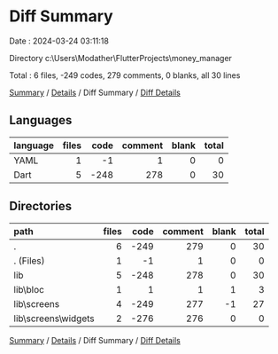 # Diff Summary

Date : 2024-03-24 03:11:18

Directory c:\\Users\\Modather\\FlutterProjects\\money_manager

Total : 6 files,  -249 codes, 279 comments, 0 blanks, all 30 lines

[Summary](results.md) / [Details](details.md) / Diff Summary / [Diff Details](diff-details.md)

## Languages
| language | files | code | comment | blank | total |
| :--- | ---: | ---: | ---: | ---: | ---: |
| YAML | 1 | -1 | 1 | 0 | 0 |
| Dart | 5 | -248 | 278 | 0 | 30 |

## Directories
| path | files | code | comment | blank | total |
| :--- | ---: | ---: | ---: | ---: | ---: |
| . | 6 | -249 | 279 | 0 | 30 |
| . (Files) | 1 | -1 | 1 | 0 | 0 |
| lib | 5 | -248 | 278 | 0 | 30 |
| lib\\bloc | 1 | 1 | 1 | 1 | 3 |
| lib\\screens | 4 | -249 | 277 | -1 | 27 |
| lib\\screens\\widgets | 2 | -276 | 276 | 0 | 0 |

[Summary](results.md) / [Details](details.md) / Diff Summary / [Diff Details](diff-details.md)